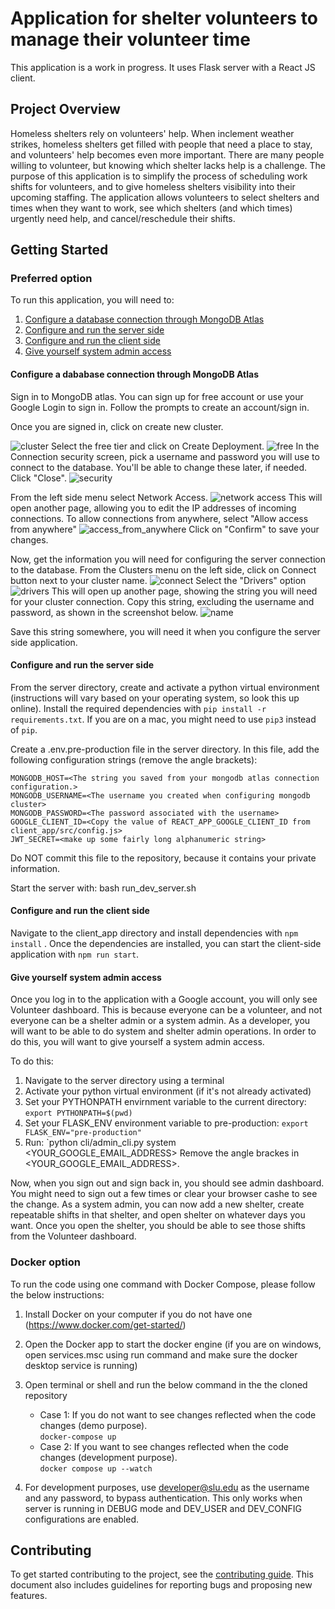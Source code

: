 # Application for shelter volunteers to manage their volunteer time

This application is a work in progress. It uses Flask server with a React JS client.

## Project Overview

Homeless shelters rely on volunteers' help. When inclement weather strikes, homeless shelters get filled with people that need a place to stay, and volunteers' help becomes even more important. There are many people willing to volunteer, but knowing which shelter lacks help is a challenge. The purpose of this application is to simplify the process of scheduling work shifts for volunteers, and to give homeless shelters visibility into their upcoming staffing. The application allows volunteers to select shelters and times when they want to work, see which shelters (and which times) urgently need help, and cancel/reschedule their shifts.

## Getting Started

### Preferred option
To run this application, you will need to:
1. [Configure a database connection through MongoDB Atlas](#configure-a-dababase-connection-through-mongodb-atlas)
1. [Configure and run the server side](#configure-and-run-the-server-side)
1. [Configure and run the client side](#configure-and-run-the-client-side)
1. [Give yourself system admin access](#give-yourself-system-admin-access)

#### Configure a dababase connection through MongoDB Atlas
Sign in to MongoDB atlas. You can sign up for free account or use your Google Login to sign in. Follow the prompts to create an account/sign in.

Once you are signed in, click on create new cluster. 

![cluster](docs/1create_cluster.png)
Select the free tier and click on Create Deployment.
![free](docs/2free_tier.png)
In the Connection security screen, pick a username and password you will use to connect to the database. You'll be able to change these later, if needed. Click "Close".
![security](docs/3connection_security.png)

From the left side menu select Network Access.
![network access](docs/network_access.png)
This will open another page, allowing you to edit the IP addresses of incoming connections. To allow connections from anywhere, select "Allow access from anywhere"
![access_from_anywhere](docs/access_from_anywhere.png)
Click on "Confirm" to save your changes.

Now, get the information you will need for configuring the server connection to the database. From the Clusters menu on the left side, click on Connect button next to your cluster name.
![connect](docs/connect.png)
Select the "Drivers" option
![drivers](docs/drivers.png)
This will open up another page, showing the string you will need for your cluster connection. Copy this string, excluding the username and password, as shown in the screenshot below.
![name](docs/cluster_name.png)

Save this string somewhere, you will need it when you configure the server side application.

#### Configure and run the server side
From the server directory, create and activate a python virtual environment (instructions will vary based on your operating system, so look this up online). Install the required dependencies with `pip install -r requirements.txt`. If you are on a mac, you might need to use `pip3` instead of `pip`.

Create a .env.pre-production file in the server directory. In this file, add the following configuration strings (remove the angle brackets):
```
MONGODB_HOST=<The string you saved from your mongodb atlas connection configuration.>
MONGODB_USERNAME=<The username you created when configuring mongodb cluster>
MONGODB_PASSWORD=<The password associated with the username>
GOOGLE_CLIENT_ID=<Copy the value of REACT_APP_GOOGLE_CLIENT_ID from client_app/src/config.js>
JWT_SECRET=<make up some fairly long alphanumeric string>
```
Do NOT commit this file to the repository, because it contains your private information.

Start the server with: bash run_dev_server.sh

#### Configure and run the client side
Navigate to the client_app directory and install dependencies with `npm install`
. Once the dependencies are installed, you can start the client-side application with `npm run start`.

#### Give yourself system admin access
Once you log in to the application with a Google account, you will only see Volunteer dashboard. This is because everyone can be a volunteer, and not everyone can be a shelter admin or a system admin. As a developer, you will want to be able to do system and shelter admin operations. In order to do this, you will want to give yourself a system admin access.

To do this:
1. Navigate to the server directory using a terminal
1. Activate your python virtual environment (if it's not already activated)
1. Set your PYTHONPATH envirnment variable to the current directory: `export PYTHONPATH=$(pwd)`
1. Set your FLASK_ENV environment variable to pre-production: `export FLASK_ENV="pre-production"`
1. Run: `python cli/admin_cli.py system <YOUR_GOOGLE_EMAIL_ADDRESS>
Remove the angle brackes in <YOUR_GOOGLE_EMAIL_ADDRESS>. 

Now, when you sign out and sign back in, you should see admin dashboard. You might need to sign out a few times or clear your browser cashe to see the change.
As a system admin, you can now add a new shelter, create repeatable shifts in that shelter, and open shelter on whatever days you want. Once you open the shelter, you should be able to see those shifts from the Volunteer dashboard.

### Docker option
To run the code using one command with Docker Compose, please follow the below instructions:

1. Install Docker on your computer if you do not have one (https://www.docker.com/get-started/)

2. Open the Docker app to start the docker engine (if you are on windows, open services.msc using run command and make sure the docker desktop service is running)

3. Open terminal or shell and run the below command in the the cloned repository
    * Case 1: If you do not want to see changes reflected when the code changes (demo purpose).
    <br><code>docker-compose up</code>
    * Case 2: If you want to see changes reflected when the code changes (development purpose).
    <br><code>docker compose up --watch</code>

4. For development purposes, use developer@slu.edu as the username and any password, to bypass authentication. This only works when server is running in DEBUG mode and DEV_USER and DEV_CONFIG configurations are enabled.

## Contributing

To get started contributing to the project, see the [contributing guide](CONTRIBUTING.md).
This document also includes guidelines for reporting bugs and proposing new features.

